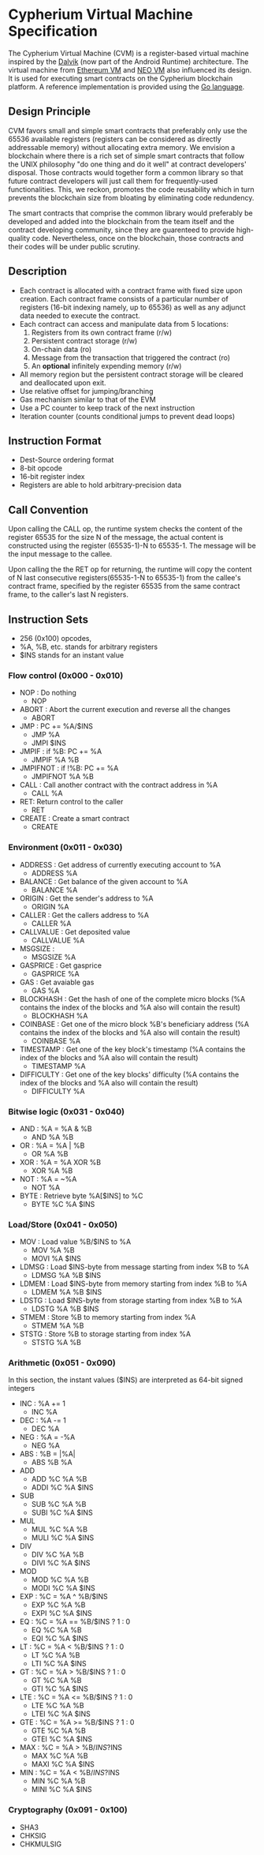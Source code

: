 # Cypherium Virtual Machine Specification 
The Cypherium Virtual Machine (CVM) is a register-based virtual machine inspired 
by the [Dalvik](https://source.android.com/devices/tech/dalvik/)
(now part of the Android Runtime) architecture. The virtual machine from 
[Ethereum VM](https://github.com/ethereum/wiki/wiki/White-Paper) and [NEO 
VM](https://github.com/neo-project/neo-vm) also influenced its design. It is 
used for executing smart contracts on the Cypherium blockchain platform. A 
reference implementation is provided using the [Go language](https://golang.org/).

## Design Principle
CVM favors small and simple smart contracts that preferably only use the 65536 
available registers (registers can be considered as directly addressable memory) 
without allocating extra memory. We envision a blockchain where there is a rich 
set of simple smart contracts that follow the UNIX philosophy "do one thing and 
do it well" at contract developers' disposal. Those contracts would together form 
a common library so that future contract developers will just call them for 
frequently-used functionalities. This, we reckon, promotes the code reusability 
which in turn prevents the blockchain size from bloating by eliminating code 
redundency.

The smart contracts that comprise the common library would preferably be 
developed and added into the blockchain from the team itself and the contract 
developing community, since they are guarenteed to provide high-quality code. 
Nevertheless, once on the blockchain, those
contracts and their codes will be under public scrutiny. 

## Description
* Each contract is allocated with a contract frame with fixed size upon 
  creation. Each contract frame consists of a particular number of registers 
  (16-bit indexing namely, up to 65536) as well as any adjunct data needed to 
  execute the contract. 
* Each contract can access and manipulate data from 5 locations:
  1. Registers from its own contract frame (r/w)
  1. Persistent contract storage (r/w)
  1. On-chain data (ro)
  1. Message from the transaction that triggered the contract (ro)
  1. An **optional** infinitely expending memory (r/w) 
* All memory region but the persistent contract storage will be cleared and 
  deallocated upon exit.
* Use relative offset for jumping/branching
* Gas mechanism similar to that of the EVM
* Use a PC counter to keep track of the next instruction
* Iteration counter (counts conditional jumps to prevent dead loops)

## Instruction Format
* Dest-Source ordering format
* 8-bit opcode 
* 16-bit register index 
* Registers are able to hold arbitrary-precision data

## Call Convention
Upon calling the CALL op, the runtime system checks the content of the register 
65535 for the size N of the message, the actual content is constructed using the 
register (65535-1)-N to 65535-1. The message will be the input message to the 
callee.

Upon calling the the RET op for returning, the runtime will copy the content 
of N last consecutive registers(65535-1-N to 65535-1) from the callee's contract
frame, specified by the register 65535 from the same contract frame, to the 
caller's last N registers.

## Instruction Sets
* 256 (0x100) opcodes, 
* %A, %B, etc. stands for arbitrary registers
* $INS stands for an instant value

### Flow control (0x000 - 0x010)
- NOP : Do nothing
  + NOP
- ABORT : Abort the current execution and reverse all the changes
  + ABORT
- JMP : PC += %A/$INS
  + JMP %A 
  + JMPI $INS
- JMPIF : if %B: PC += %A
  + JMPIF %A %B 
- JMPIFNOT : if !%B: PC += %A
  + JMPIFNOT %A %B
- CALL : Call another contract with the contract address in %A
  + CALL %A 
- RET: Return control to the caller 
  + RET 
- CREATE : Create a smart contract
  + CREATE

### Environment (0x011 - 0x030)
- ADDRESS : Get address of currently executing account to %A
  + ADDRESS %A
- BALANCE : Get balance of the given account to %A
  + BALANCE %A
- ORIGIN : Get the sender's address to %A
  + ORIGIN %A
- CALLER : Get the callers address to %A
  + CALLER %A
- CALLVALUE : Get deposited value
  + CALLVALUE %A
- MSGSIZE :
  + MSGSIZE %A
- GASPRICE : Get gasprice
  + GASPRICE %A
- GAS : Get avaiable gas
  + GAS %A
- BLOCKHASH : Get the hash of one of the complete micro blocks (%A contains the 
  index of the blocks and %A also will contain the result)
  + BLOCKHASH %A 
- COINBASE : Get one of the micro block %B's beneficiary address (%A contains 
  the index of the blocks and %A also will contain the result)
  + COINBASE %A 
- TIMESTAMP : Get one of the key block's timestamp (%A contains the index of the 
  blocks and %A also will contain the result)
  + TIMESTAMP %A 
- DIFFICULTY : Get one of the key blocks' difficulty (%A contains the index of 
  the blocks and %A also will contain the result)
  + DIFFICULTY %A

### Bitwise logic (0x031 - 0x040)
- AND : %A = %A & %B
  + AND %A %B
- OR : %A = %A | %B
  + OR %A %B
- XOR : %A = %A XOR %B
  + XOR %A %B
- NOT : %A = ~%A
  + NOT %A
- BYTE : Retrieve byte %A[$INS] to %C
  + BYTE %C %A $INS

### Load/Store (0x041 - 0x050)
- MOV : Load value %B/$INS to %A
  + MOV %A %B
  + MOVI %A $INS
- LDMSG : Load $INS-byte from message starting from index %B to %A 
  + LDMSG %A %B $INS
- LDMEM : Load $INS-byte from memory starting from index %B to %A 
  + LDMEM %A %B $INS
- LDSTG : Load $INS-byte from storage starting from index %B to %A
  + LDSTG %A %B $INS
- STMEM : Store %B to memory starting from index %A
  + STMEM %A %B
- STSTG : Store %B to storage starting from index %A
  + STSTG %A %B

### Arithmetic  (0x051 - 0x090) 
In this section, the instant values ($INS) are interpreted as 64-bit signed integers
- INC : %A += 1
  + INC %A
- DEC : %A -= 1
  + DEC %A
- NEG : %A = -%A
  + NEG %A
- ABS : %B = |%A|
  + ABS %B %A
- ADD
  + ADD %C %A %B
  + ADDI %C %A $INS 
- SUB
  + SUB %C %A %B
  + SUBI %C %A $INS
- MUL
  + MUL %C %A %B
  + MULI %C %A $INS
- DIV
  + DIV %C %A %B
  + DIVI %C %A $INS
- MOD
  + MOD %C %A %B
  + MODI %C %A $INS
- EXP : %C = %A ^ %B/$INS
  + EXP %C %A %B
  + EXPI %C %A $INS
- EQ : %C = %A == %B/$INS ? 1 : 0
  + EQ %C %A %B
  + EQI %C %A $INS
- LT : %C = %A < %B/$INS ? 1 : 0
  + LT %C %A %B
  + LTI %C %A $INS
- GT : %C = %A > %B/$INS ? 1 : 0
  + GT %C %A %B
  + GTI %C %A $INS
- LTE : %C = %A <= %B/$INS ? 1 : 0
  + LTE %C %A %B
  + LTEI %C %A $INS
- GTE : %C = %A >= %B/$INS ? 1 : 0
  + GTE %C %A %B
  + GTEI %C %A $INS
- MAX : %C = %A > %B/$INS ? %A : %B/$INS
  + MAX %C %A %B
  + MAXI %C %A $INS
- MIN : %C = %A < %B/$INS ? %A : %B/$INS
  + MIN %C %A %B
  + MINI %C %A $INS

### Cryptography (0x091 - 0x100)
- SHA3
- CHKSIG
- CHKMULSIG

